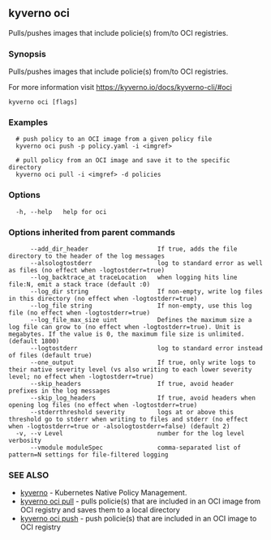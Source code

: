 ## kyverno oci

Pulls/pushes images that include policie(s) from/to OCI registries.

### Synopsis

Pulls/pushes images that include policie(s) from/to OCI registries.

  For more information visit https://kyverno.io/docs/kyverno-cli/#oci

```
kyverno oci [flags]
```

### Examples

```
  # push policy to an OCI image from a given policy file
  kyverno oci push -p policy.yaml -i <imgref>

  # pull policy from an OCI image and save it to the specific directory
  kyverno oci pull -i <imgref> -d policies
```

### Options

```
  -h, --help   help for oci
```

### Options inherited from parent commands

```
      --add_dir_header                   If true, adds the file directory to the header of the log messages
      --alsologtostderr                  log to standard error as well as files (no effect when -logtostderr=true)
      --log_backtrace_at traceLocation   when logging hits line file:N, emit a stack trace (default :0)
      --log_dir string                   If non-empty, write log files in this directory (no effect when -logtostderr=true)
      --log_file string                  If non-empty, use this log file (no effect when -logtostderr=true)
      --log_file_max_size uint           Defines the maximum size a log file can grow to (no effect when -logtostderr=true). Unit is megabytes. If the value is 0, the maximum file size is unlimited. (default 1800)
      --logtostderr                      log to standard error instead of files (default true)
      --one_output                       If true, only write logs to their native severity level (vs also writing to each lower severity level; no effect when -logtostderr=true)
      --skip_headers                     If true, avoid header prefixes in the log messages
      --skip_log_headers                 If true, avoid headers when opening log files (no effect when -logtostderr=true)
      --stderrthreshold severity         logs at or above this threshold go to stderr when writing to files and stderr (no effect when -logtostderr=true or -alsologtostderr=false) (default 2)
  -v, --v Level                          number for the log level verbosity
      --vmodule moduleSpec               comma-separated list of pattern=N settings for file-filtered logging
```

### SEE ALSO

* [kyverno](kyverno.md)	 - Kubernetes Native Policy Management.
* [kyverno oci pull](kyverno_oci_pull.md)	 - pulls policie(s) that are included in an OCI image from OCI registry and saves them to a local directory
* [kyverno oci push](kyverno_oci_push.md)	 - push policie(s) that are included in an OCI image to OCI registry


